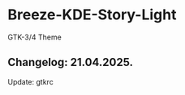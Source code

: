 # Breeze-KDE-Story-Light
GTK-3/4 Theme

Changelog: 21.04.2025.
-----------------------

Update: gtkrc
